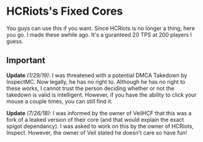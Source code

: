 # HCRiots's Fixed Cores
You guys can use this if you want. Since HCRiots is no longer a thing, here you go. I made these awhile ago. It's a guranteed 20 TPS at 200 players I guess.

## Important 
**Update** *(1/29/19)*: I was threatened with a potential DMCA Takedown by InspectMC. Now legally, he has no right to. Although he has no right to these works, I cannot trust the person deciding whether or not the takedown is valid is intelligent. However, if you have the ability to click your mouse a couple times, you can still find it. 

**Update** *(7/26/18)*: I was informed by the owner of VeilHCF that this was a fork of a leaked version of their core (and that would explain the exact spigot dependancy). I was asked to work on this by the owner of HCRiots, Inspect. However, the owner of Veil stated he doesn't care so have fun!
